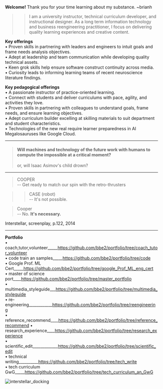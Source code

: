 **Welcome!** Thank you for your time learning about my substance. ~brianh

>> I am a university instructor, technical curriculum developer, and instructional designer. As a long term information technology and business reengineering practitioner, I focus on delivering quality learning experiences and creative content.

**Key offerings**  
• Proven skills in partnering with leaders and engineers to intuit goals and frame needs analysis objectives.  
• Adept at leadership and team communication while developing quality technical assets.  
• Keen grok skills help ensure software construct continuity across media.  
• Curiosity leads to informing learning teams of recent neuroscience literature findings.  

**Key pedagogical offerings**  
• A passionate instructor of practice-oriented learning.  
• Connect with students and deliver curriculums with pace, agility, and activities they love.  
• Proven skills in partnering with colleagues to understand goals, frame needs, and ensure learning objectives.  
• Adept curriculum builder excelling at skilling materials to suit department and student characteristics.  
• Technologies of the new real require learner preparedness in AI Megalosauruses like Google Cloud.  

--------------
 
> #### Will machines and technology of the future work with humans to compute the impossible at a critical moment?  
> or,
> will Isaac Asimov's child drown?  
---------

> COOPER  
> -- Get ready to match our spin with the retro-thrusters  


>> CASE (robot)  
>> -- It's not possible.  


> Cooper  
> -- No. **It's necessary.**  


Interstellar, screenplay, p.122, 2014  

---------

**Portfolio**  
• coach,tutor,volunteer_____https://github.com/bbe2/portfolio/tree/coach_tutor_volunteer  
• code train an samples_____https://github.com/bbe2/portfolio/tree/code  
• Google Prof. ML Cert_____https://github.com/bbe2/portfolio/tree/google_Prof_ML_eng_cert  
• master of science port____https://github.com/bbe2/portfolio/tree/master_portfolio  
• multimedia_styleguide___https://github.com/bbe2/portfolio/tree/multimedia_styleguide  
• re-engineering____________https://github.com/bbe2/portfolio/tree/reengineering  
• reference_recommend____https://github.com/bbe2/portfolio/tree/reference_recommend 
• research_experience____https://github.com/bbe2/portfolio/tree/research_experience  
• scientific_edit_____________https://github.com/bbe2/portfolio/tree/scientific_edit  
• technical writing__________https://github.com/bbe2/portfolio/tree/tech_write  
• tech curriculum GwG_____https://github.com/bbe2/portfolio/tree/tech_curriculum_an_GwG  


![interstellar_docking](https://user-images.githubusercontent.com/59778456/200317941-8f81370f-bc52-465b-884f-547688374899.JPG)

